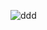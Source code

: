 ![ddd](https://user-images.githubusercontent.com/42571912/158021341-7c54fdac-893a-4c25-a96f-fafa96b7c9b3.png)
